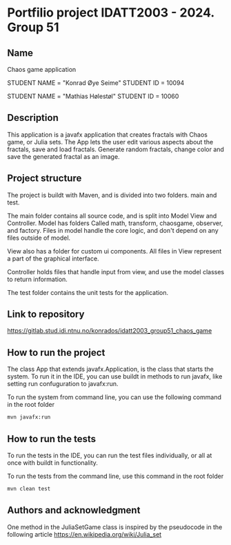 # Portfilio project IDATT2003 - 2024. Group 51

## Name
Chaos game application

STUDENT NAME = "Konrad Øye Seime"
STUDENT ID = 10094

STUDENT NAME = "Mathias Hølestøl"
STUDENT ID = 10060

## Description
This application is a javafx application that creates fractals with Chaos game, or Julia sets. The App lets the user edit various aspects about the fractals, save and load fractals. Generate random fractals, change color and save the generated fractal as an image.

## Project structure
The project is buildt with Maven, and is divided into two folders. main and test.

The main folder contains all source code, and is split into Model View and Controller.
Model has folders Called math, transform, chaosgame, observer, and factory. Files in model handle the core logic, and don't depend on any files outside of model.

View also has a folder for custom ui components. All files in View represent a part of the graphical interface.

Controller holds files that handle input from view, and use the model classes to return information.

The test folder contains the unit tests for the application.

## Link to repository
https://gitlab.stud.idi.ntnu.no/konrados/idatt2003_group51_chaos_game

## How to run the project
The class App that extends javafx.Application, is the class that starts the system. To run it in the IDE, you can use buildt in methods to run javafx, like setting run confuguration to javafx:run.

To run the system from command line, you can use the following command in the root folder
```bash
mvn javafx:run
```

## How to run the tests
To run the tests in the IDE, you can run the test files individually, or all at once with buildt in functionality.

To run the tests from the command line, use this command in the root folder
```bash
mvn clean test
```


## Authors and acknowledgment
One method in the JuliaSetGame class is inspired by the pseudocode in the following article
https://en.wikipedia.org/wiki/Julia_set

